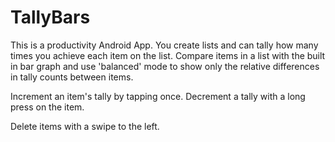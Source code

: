 # TallyBars

This is a productivity Android App. You create lists and can tally how many times you achieve each item on the list. 
Compare items in a list with the built in bar graph and use 'balanced' mode to show only the relative differences in
tally counts between items.

Increment an item's tally by tapping once. Decrement a tally with a long press on the item.

Delete items with a swipe to the left.
